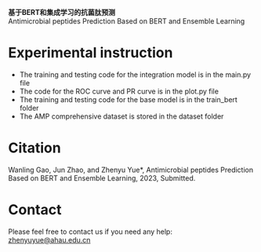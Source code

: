 ****基于BERT和集成学习的抗菌肽预测****<br>
Antimicrobial peptides Prediction Based on BERT and Ensemble Learning
# Experimental instruction
* The training and testing code for the integration model is in the main.py file
* The code for the ROC curve and PR curve is in the plot.py file
* The training and testing code for the base model is in the train_bert folder
* The AMP comprehensive dataset is stored in the dataset folder
# Citation
Wanling Gao, Jun Zhao, and Zhenyu Yue*, Antimicrobial peptides Prediction Based on BERT and Ensemble Learning, 2023, Submitted.
# Contact
Please feel free to contact us if you need any help: zhenyuyue@ahau.edu.cn
